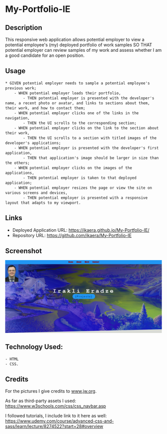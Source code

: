 # My-Portfolio-IE

## Description 

This responsive web application allows potential employer
to view a potential employee's (my) deployed portfolio of work samples
SO THAT potential employer can review samples of my work and assess whether I am a good candidate for an open position.

## Usage

    * GIVEN potential employer needs to sample a potential employee's previous work;
        - WHEN potential employer loads their portfolio,
            - THEN potential employer is presented with the developer's name, a recent photo or avatar, and links to sections about them, their work, and how to contact them;
        - WHEN potential employer clicks one of the links in the navigation,
            - THEN the UI scrolls to the corresponding section;
        - WHEN potential employer clicks on the link to the section about their work,
            - THEN the UI scrolls to a section with titled images of the developer's applications;
        - WHEN potential employer is presented with the developer's first application,
            - THEN that application's image should be larger in size than the others;
        - WHEN potential employer clicks on the images of the applications,
            - THEN potential employer is taken to that deployed application;
        - WHEN potential employer resizes the page or view the site on various screens and devices,
            - THEN potential employer is presented with a responsive layout that adapts to my viewport.

## Links 
- Deployed Application URL:
https://ikaera.github.io/My-Portfolio-IE/
- Repository URL:
https://github.com/ikaera/My-Portfolio-IE

## Screenshot 

![](./assest/images/Screenshot.jpg)


## Technology Used:
    - HTML
    - CSS. 
    

## Credits 

For the pictures I give credits to www.jw.org.

As far as third-party assets I used:
https://www.w3schools.com/css/css_navbar.asp

I followed tutorials, I include link to it here as well:
https://www.udemy.com/course/advanced-css-and-sass/learn/lecture/8274522?start=28#overview



<!-- Provide a short description explaining the what, why, and how of your project. Use the following questions as a guide:

- What was your motivation?
- Why did you build this project? (Note: the answer is not "Because it was a homework assignment.")
- What problem does it solve?
- What did you learn? -->

<!-- ## Table of Contents (Optional) (n/a)

If your README is long, add a table of contents to make it easy for users to find what they need.

- [Installation](#installation)
- [Usage](#usage)
- [Credits](#credits)
- [License](#license)

## Installation (n/a)

What are the steps required to install your project? Provide a step-by-step description of how to get the development environment running.

## Usage (n/a)

Provide instructions and examples for use. Include screenshots as needed.

To add a screenshot, create an `assets/images` folder in your repository and upload your screenshot to it. Then, using the relative filepath, add it to your README using the following syntax:

    ```md
    ![alt text](assets/images/screenshot.png)
    ```

## Credits 

For the pictures I give credits to www.jw.org.

List your collaborators, if any, with links to their GitHub profiles.

If you used any third-party assets that require attribution, list the creators with links to their primary web presence in this section:
https://www.w3schools.com/css/css_navbar.asp

I followed tutorials, I include links to those here as well:
https://www.udemy.com/course/advanced-css-and-sass/learn/lecture/8274522?start=28#overview

## License (n/a)

The last section of a high-quality README file is the license. This lets other developers know what they can and cannot do with your project. If you need help choosing a license, refer to [https://choosealicense.com/](https://choosealicense.com/).

---

🏆 The previous sections are the bare minimum, and your project will ultimately determine the content of this document. You might also want to consider adding the following sections.

## Badges (n/a)

![bad math](https://img.shields.io/github/languages/top/lernantino/badmath)

Badges aren't necessary, per se, but they demonstrate street cred. Badges let other developers know that you know what you're doing. Check out the badges hosted by [shields.io](https://shields.io/). You may not understand what they all represent now, but you will in time.

## Features (n/a)

If your project has a lot of features, list them here.

## How to Contribute (n/a)

If you created an application or package and would like other developers to contribute it, you can include guidelines for how to do so. The [Contributor Covenant](https://www.contributor-covenant.org/) is an industry standard, but you can always write your own if you'd prefer.

## Tests (n/a)

Go the extra mile and write tests for your application. Then provide examples on how to run them here. -->